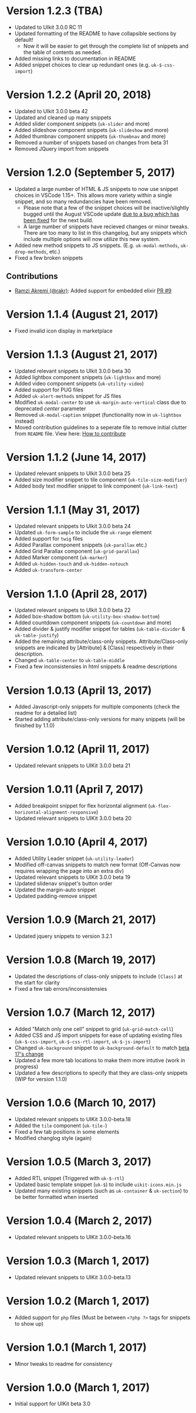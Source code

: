 # Version 1.2.3 (TBA)
* Updated to UIkit 3.0.0 RC 11
* Updated formatting of the README to have collapsible sections by default! 
  * Now it will be easier to get through the complete list of snippets and the table of contents as needed.
* Added missing links to documentation in README
* Added snippet choices to clear up redundant ones (e.g. `uk-$-css-import`)

# Version 1.2.2 (April 20, 2018)
* Updated to UIkit 3.0.0 beta 42
* Updated and cleaned up many snippets
* Added slider component snippets (`uk-slider` and more)
* Added slideshow component snippets (`uk-slideshow` and more)
* Added thumbnav component snippets (`uk-thumbnav` and more)
* Removed a number of snippets based on changes from beta 31
* Removed JQuery import from snippets

# Version 1.2.0 (September 5, 2017)
* Updated a large number of HTML & JS snippets to now use snippet choices in VSCode 1.15+. This allows more variety within a single snippet, and so many redundancies have been removed. 
  * Please note that a few of the snippet choices will be inactive/slightly bugged until the August VSCode update [due to a bug which has been fixed](https://github.com/Microsoft/vscode/issues/31599) for the next build.
  * A large number of snippets have recieved changes or minor tweaks. There are too many to list in this changelog, but any snippets which include multiple options will now utilize this new system.
* Added new method snippets to JS snippets. (E.g. `uk-modal-methods`, `uk-drop-methods`, etc.)
* Fixed a few broken snippets
## Contributions
  * [Ramzi Akremi (@rakr)](https://github.com/rakr): Added support for embedded elixir [PR #9](https://github.com/dons20/UIKit-VSCode/pull/9)

# Version 1.1.4 (August 21, 2017)
* Fixed invalid icon display in marketplace

# Version 1.1.3 (August 21, 2017)
* Updated relevant snippets to UIkit 3.0.0 beta 30
* Added lightbox component snippets (`uk-lightbox` and more)
* Added video component snippets (`uk-utility-video`)
* Added support for PUG files
* Added `uk-alert-methods` snippet for JS files
* Modified `uk-modal-center` to use `uk-margin-auto-vertical` class due to deprecated *center* parameter
* Removed `uk-modal-caption` snippet (functionality now in `uk-lightbox` instead)
* Moved contribution guidelines to a seperate file to remove initial clutter from `README` file. View here: [How to contribute](./CONTRIBUTION.md)

# Version 1.1.2 (June 14, 2017)
* Updated relevant snippets to UIkit 3.0.0 beta 25
* Added size modifier snippet to tile component (`uk-tile-size-modifier`)
* Added body text modifier snippet to link component (`uk-link-text`)

# Version 1.1.1 (May 31, 2017)
* Updated relevant snippets to UIkit 3.0.0 beta 24
* Updated `uk-form-sample` to include the `uk-range` element
* Added support for `twig` files
* Added Parallax component snippets (`uk-parallax` etc.)
* Added Grid Parallax component (`uk-grid-parallax`)
* Added Marker component (`uk-marker`)
* Added `uk-hidden-touch` and `uk-hidden-notouch`
* Added `uk-transform-center`

# Version 1.1.0 (April 28, 2017)
* Updated relevant snippets to UIkit 3.0.0 beta 22
* Added box-shadow bottom (`uk-utility-box-shadow-bottom`)
* Added countdown component snippets (`uk-countdown` and more)
* Added divider & justify modifier snippet for tables (`uk-table-divider` & `uk-table-justify`)
* Added the remaining attribute/class-only snippets. Attribute/Class-only snippets are indicated by [Attribute] & [Class] respectively in their description.
* Changed `uk-table-center` to `uk-table-middle`
* Fixed a few inconsistensies in html snippets & readme descriptions

# Version 1.0.13 (April 13, 2017)
* Added Javascript-only snippets for multiple components (check the readme for a detailed list)
* Started adding attribute/class-only versions for many snippets (will be finished by 1.1.0)

# Version 1.0.12 (April 11, 2017)
* Updated relevant snippets to UIKit 3.0.0 beta 21

# Version 1.0.11 (April 7, 2017)
* Added breakpoint snippet for flex horizontal alignment (`uk-flex-horizontal-alignment-responsive`)
* Updated relevant snippets to UIKit 3.0.0 beta 20

# Version 1.0.10 (April 4, 2017)
* Added Utility Leader snippet (`uk-utility-leader`)
* Modified off-canvas snippets to match new format (Off-Canvas now requires wrapping the page into an extra div)
* Updated relevant snippets to UIKit 3.0.0 beta 19
* Updated slidenav snippet's button order
* Updated the margin-auto snippet
* Updated padding-remove snippet

# Version 1.0.9 (March 21, 2017)
* Updated jquery snippets to version 3.2.1

# Version 1.0.8 (March 19, 2017)
* Updated the descriptions of class-only snippets to include `[Class]` at the start for clarity
* Fixed a few tab errors/inconsistensies

# Version 1.0.7 (March 12, 2017)
* Added "Match only one cell" snippet to grid (`uk-grid-match-cell`)
* Added CSS and JS import snippets for ease of updating existing files (`uk-$-css-import`, `uk-$-css-rtl-import`, `uk-$-js-import`)
* Changed `uk-background` snippet to `uk-background-default` to match [beta 17's change](https://getuikit.com/changelog)
* Updated a few more tab locations to make them more intutive (work in progress)
* Updated a few descriptions to specify that they are class-only snippets (WIP for version 1.1.0)

# Version 1.0.6 (March 10, 2017)
* Updated relevant snippets to UIKit 3.0.0-beta.18
* Added the `tile` component (`uk-tile-`)
* Fixed a few tab positions in some elements
* Modified changlog style (again)

# Version 1.0.5 (March 3, 2017)
* Added RTL snippet (Triggered with `uk-$-rtl`)
* Updated basic template snippet (`uk-$`) to include `uikit-icons.min.js`
* Updated many existing snippets (such as `uk-container` & `uk-section`) to be better formatted when inserted

# Version 1.0.4 (March 2, 2017)
* Updated relevant snippets to UIKit 3.0.0-beta.16

# Version 1.0.3 (March 1, 2017)
* Updated relevant snippets to UIKit 3.0.0-beta.13

# Version 1.0.2 (March 1, 2017)
* Added support for `php` files (Must be between `<?php ?>` tags for snippets to show up)

# Version 1.0.1 (March 1, 2017)
* Minor tweaks to readme for consistency

# Version 1.0.0 (March 1, 2017)
* Initial support for UIKit beta 3.0